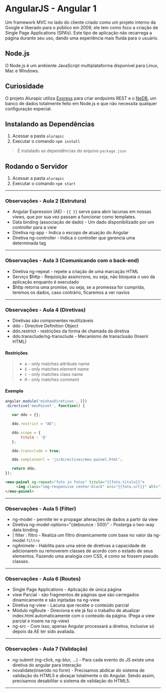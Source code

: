 ﻿# AngularJS - Angular 1
Um framework MVC no lado do cliente criado como um projeto interno da Google e liberado para o público em 2009, ele tem como foco a criação de Single Page Applications (SPA’s). Este tipo de aplicação não recarrega a página durante seu uso, dando uma experiência mais fluída para o usuário.

 

## Node.js
O Node.js é um ambiente JavaScript multiplataforma disponível para Linux, Mac e Windows.



## Curiosidade
O projeto Alurapic utiliza [Express](http://expressjs.com/) para criar endpoints REST e o [NeDB](https://github.com/louischatriot/nedb), um banco de dados totalmente feito em Node.js e que não necessita qualquer configuração especial.



## Instalando as Dependências

 1. Acessar a pasta `alurapic`
 2. Executar o comando `npm install`

> É instalado as dependências do arquivo `package.json`



## Rodando o Servidor

 1. Acessar a pasta `alurapic`
 2. Executar o comando `npm start`

---

### Observações - Aula 2 (Estrutura)

 * Angular Expression (AE) - `{{ }}` serve para abrir lacunas em nossas views, que por sua vez passam a funcionar como templates.
 * Data binding (associação de dado) - Um dado disponibilizado por um controller para a view
 * Diretiva ng-app - Indica o escopo de atuação do Angular
 * Diretiva ng-controller - Indica o controller que gerencia uma determinada tag

---

### Observações - Aula 3 (Comunicando com o back-end)

 * Diretiva ng-repeat - repete a criação de uma marcação HTML
 * Serviço $http - Requisição assíncrono, ou seja, não bloqueia o uso da aplicação enquanto é executado
 * $http retorna uma promise, ou seja, se a promessa for cumprida, teremos os dados, caso contrário, ficaremos a ver navios

---

### Observações - Aula 4 (Diretivas)

 * Diretivas são componentes reutilizáveis
 * ddo - Directive Definition Object
 * ddo.restrict - restrições da forma de chamada da diretiva
 * ddo.transclude/ng-transclude - Mecanismo de transclusão (Inserir HTML)

#### Restrições 

> * `A` - only matches attribute name
> * `E` - only matches element name
> * `C` - only matches class name
> * `M` - only matches comment
 
 #### Exemplo
 
 ``` js
 angular.module('minhasDiretivas', [])
.directive('meuPainel', function() {

	var ddo = {};

	ddo.restrict = "AE";

	ddo.scope = {
		titulo : '@'
	};

	ddo.transclude = true;

	ddo.templateUrl = 'js/directives/meu-painel.html';

	return ddo; 
});
 ```
 
 ```html 
<meu-painel ng-repeat="foto in fotos" titulo="{{foto.titulo}}">
      <img class="img-responsive center-block" src="{{foto.url}}" alt="{{foto.titulo}}">
</meu-painel>
```

---


### Observações - Aula 5 (Filter)

 * ng-model - permite ler e propagar alterações de dados a partir da view
 * Diretiva ng-model-options="{debounce : 500}" - Posterga o two-way data binding
 * | filter : filtro - Realiza um filtro dinamicamente com base no valor da ng-model `filtro`
 * ngAnimete - Habilita para uma série de diretivas a capacidade de adicionarem ou removerem classes de acordo com o estado de seus elementos. Fazendo uma analogia com CSS, é como se fossem pseudo classes.

---

### Observações - Aula 6 (Routes)
 
 * Single Page Applications - Aplicação de única página
 * view Parcial - são fragmentos de páginas que são carregados dinamicamente e são injetadas na ng-view
 * Diretiva ng-view - Lacuna que recebe o conteúdo parcial
 * Módulo ngRoute - Direciona e ele já faz o trabalho de atualizar index.html automaticamente com o conteúdo da página. (Pega a view parcial e insere na ng-view)
 * ng-src - Com isso, apenas Angular processará a diretiva, inclusive só depois da AE ter sido avaliada.

---

### Observações - Aula 7 (Validação)
 
 * ng-submit (ng-click, ng-blur, ...) - Para cada evento do JS existe uma diretiva do angular para interação
 * novalidate(inserido no form) - Precisamos abdicar do sistema de validação do HTML5 e abraçar totalmente o do Angular. Sendo assim, precisamos desabilitar o sistema de validação do HTML5.

---
